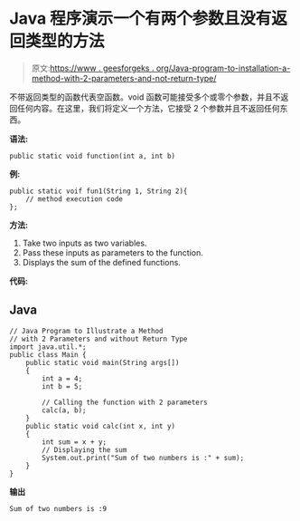 # Java 程序演示一个有两个参数且没有返回类型的方法

> 原文:[https://www . geesforgeks . org/Java-program-to-installation-a-method-with-2-parameters-and-not-return-type/](https://www.geeksforgeeks.org/java-program-to-illustrate-a-method-with-2-parameters-and-without-return-type/)

不带返回类型的函数代表空函数。void 函数可能接受多个或零个参数，并且不返回任何内容。在这里，我们将定义一个方法，它接受 2 个参数并且不返回任何东西。

**语法:**

```
public static void function(int a, int b)
```

**例:**

```
public static voif fun1(String 1, String 2){
    // method execution code
};
```

**方法:**

1.  Take two inputs as two variables.
2.  Pass these inputs as parameters to the function.
3.  Displays the sum of the defined functions.

**代码:**

## Java

```
// Java Program to Illustrate a Method
// with 2 Parameters and without Return Type
import java.util.*;
public class Main {
    public static void main(String args[])
    {
        int a = 4;
        int b = 5;

        // Calling the function with 2 parameters
        calc(a, b);
    }
    public static void calc(int x, int y)
    {
        int sum = x + y;
        // Displaying the sum
        System.out.print("Sum of two numbers is :" + sum);
    }
}
```

**输出**

```
Sum of two numbers is :9
```